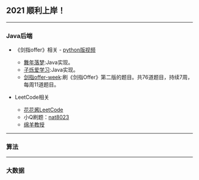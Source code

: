 ## 2021 顺利上岸！

---
### Java后端

- 《剑指offer》相关
        - [python版视频](https://www.bilibili.com/video/av64288683)
	- [舞年落梦](https://space.bilibili.com/319540330?spm_id_from=333.788.b_765f7570696e666f.1):Java实现。
	- [子烁爱学习](https://space.bilibili.com/59546029/channel/detail?cid=95829):Java实现。
	- [剑指offer-week](https://space.bilibili.com/7836741/channel/detail?cid=92901):刷《剑指Offer》第二版的题目。共76道题目，持续7周，每周11道题目。
        
- LeetCode相关
	- [花花酱LeetCode](https://space.bilibili.com/9880352/)
	- 小Q刷题：[nat8023](https://space.bilibili.com/149758/)
	- [绵羊教授](https://space.bilibili.com/354892788/)

        
---
### 算法


---
### 大数据
